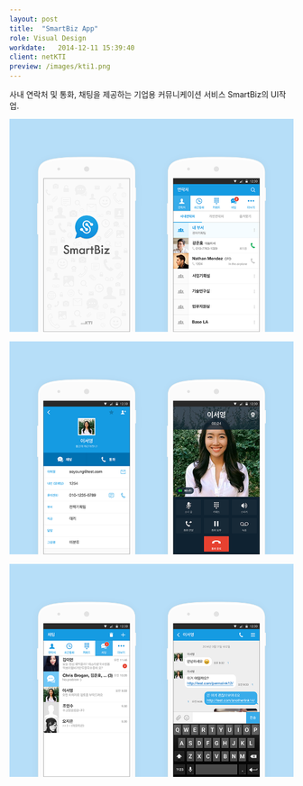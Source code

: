 ```yaml
---
layout: post
title:  "SmartBiz App"
role: Visual Design
workdate:   2014-12-11 15:39:40
client: netKTI
preview: /images/kti1.png
---
```


사내 연락처 및 통화, 채팅을 제공하는 기업용 커뮤니케이션 서비스 SmartBiz의 UI작업.

![Picture 1](/images/kti1.png)

![Picture 2](/images/kti2.png)

![Picture 3](/images/kti3.png)